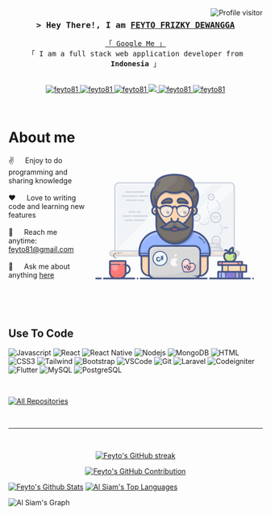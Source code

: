 <!--
<h2 align="center">
  Welcome to Al Siam World!
  <img src="https://media.giphy.com/media/hvRJCLFzcasrR4ia7z/giphy.gif" width="28">
</h2>
-->

<!--
<p align="center">
  <a href="https://github.com/feyto81"><img src="https://readme-typing-svg.herokuapp.com/?lines=Self%20Taught%20Programmer;Front%20End%20Developer;1.5%2B%20years%20of%20coding%20experience;Always%20learning%20new%20things&center=true&width=380&height=45"></a>
</p>

 -->

<a href="https://komarev.com/ghpvc/?username=feyto81">
  <img align="right" src="https://komarev.com/ghpvc/?username=feyto81&label=Visitors&color=0e75b6&style=flat" alt="Profile visitor" />
</a>


<!-- [![wakatime](https://wakatime.com/badge/user/eebb3dd8-d9b2-40de-9b88-6fd6cac99dbc.svg)](https://wakatime.com/@eebb3dd8-d9b2-40de-9b88-6fd6cac99dbc) -->

<!-- Intro  -->
<h3 align="center">
        <samp>&gt; Hey There!, I am
                <b><a target="_blank" href="https://feyto81.com">FEYTO FRIZKY DEWANGGA</a></b>
        </samp>
</h3>


<p align="center"> 
  <samp>
    <a href="https://www.google.com/search?q=Feyto+Frizky+Dewangga">「 Google Me 」</a>
    <br>
    「 I am a full stack web application developer from <b>Indonesia</b> 」
    <br>
    <br>
  </samp>
</p>

<p align="center">
 <a href="https://feyto81.com" target="blank">
  <img src="https://img.shields.io/badge/Website-DC143C?style=for-the-badge&logo=medium&logoColor=white" alt="feyto81" />
 </a>
 <a href="https://linkedin.com/in/feyto81" target="_blank">
  <img src="https://img.shields.io/badge/LinkedIn-0077B5?style=for-the-badge&logo=linkedin&logoColor=white" alt="feyto81"/>
 </a>
 <a href="https://dev.to/feyto81" target="_blank">
  <img src="https://img.shields.io/badge/dev.to-0A0A0A?style=for-the-badge&logo=dev.to&logoColor=white" alt="feyto81" />
 </a>
 <a href="https://twitter.com/feyto81" target="_blank">
  <img src="https://img.shields.io/badge/Twitter-1DA1F2?style=for-the-badge&logo=twitter&logoColor=white" />
 </a>
 <a href="https://instagram.com/feytodewangga" target="_blank">
  <img src="https://img.shields.io/badge/Instagram-fe4164?style=for-the-badge&logo=instagram&logoColor=white" alt="feyto81" />
 </a> 
 <a href="https://facebook.com/feyto81" target="_blank">
  <img src="https://img.shields.io/badge/Facebook-20BEFF?&style=for-the-badge&logo=facebook&logoColor=white" alt="feyto81"  />
  </a> 
</p>
<br />

<!-- About Section -->
 # About me
 
<p>
 <img align="right" width="350" src="/assets/programmer.gif" alt="Coding gif" />
  
 ✌️ &emsp; Enjoy to do programming and sharing knowledge <br/><br/>
 ❤️ &emsp; Love to writing code and learning new features<br/><br/>
 📧 &emsp; Reach me anytime: feyto81@gmail.com<br/><br/>
 💬 &emsp; Ask me about anything [here](https://github.com/feyto81/feyto81/issues)

</p>

<br/>
<br/>
<br/>

## Use To Code

![Javascript](https://img.shields.io/badge/Javascript-F0DB4F?style=for-the-badge&labelColor=black&logo=javascript&logoColor=F0DB4F)
![React](https://img.shields.io/badge/-React-61DBFB?style=for-the-badge&labelColor=black&logo=react&logoColor=61DBFB)
![React Native](https://img.shields.io/badge/React_Native-20232A?style=for-the-badge&logo=react&logoColor=61DAFB)
![Nodejs](https://img.shields.io/badge/Nodejs-3C873A?style=for-the-badge&labelColor=black&logo=node.js&logoColor=3C873A)
![MongoDB](https://img.shields.io/badge/MongoDB-4EA94B?style=for-the-badge&logo=mongodb&logoColor=white)
![HTML](https://img.shields.io/badge/HTML5-E34F26?style=for-the-badge&logo=html5&logoColor=white)
![CSS3](https://img.shields.io/badge/CSS3-1572B6?style=for-the-badge&logo=css3&logoColor=white)
![Tailwind](https://img.shields.io/badge/Tailwind_CSS-092749?style=for-the-badge&logo=tailwindcss&logoColor=06B6D4&labelColor=000000)
![Bootstrap](https://img.shields.io/badge/Bootstrap-563D7C?style=for-the-badge&logo=bootstrap&logoColor=white)
![VSCode](https://img.shields.io/badge/Visual_Studio-0078d7?style=for-the-badge&logo=visual%20studio&logoColor=white)
![Git](https://img.shields.io/badge/Git-F05032?style=for-the-badge&logo=git&logoColor=white)
![Laravel](https://img.shields.io/badge/Laravel-f91b1b?style=for-the-badge&logo=laravel&logoColor=white)
![Codeigniter](https://img.shields.io/badge/Codeigniter-F05032?style=for-the-badge&logo=codeigniter&logoColor=white)
![Flutter](https://img.shields.io/badge/Flutter-5AC2F0?style=for-the-badge&logo=flutter&logoColor=white)
![MySQL](https://img.shields.io/badge/Mysql-085970?style=for-the-badge&logo=mysql&logoColor=white)
![PostgreSQL](https://img.shields.io/badge/Postgresql-376695?style=for-the-badge&logo=postgresql&logoColor=white)

<br/>

<!-- ## Top Open Source -
[![iTasks](https://github-readme-stats.vercel.app/api/pin/?username=feyto81&repo=itasks&border_color=7F3FBF&bg_color=0D1117&title_color=C9D1D9&text_color=8B949E&icon_color=7F3FBF)](https://github.com/feyto81/itasks)
[![urFolio](https://github-readme-stats.vercel.app/api/pin/?username=feyto81&repo=urfolio&border_color=7F3FBF&bg_color=0D1117&title_color=C9D1D9&text_color=8B949E&icon_color=7F3FBF)](https://github.com/feyto81/urfolio)
[![Web Projects](https://github-readme-stats.vercel.app/api/pin/?username=feyto81&repo=web-projects&border_color=7F3FBF&bg_color=0D1117&title_color=C9D1D9&text_color=8B949E&icon_color=7F3FBF)](https://github.com/feyto81/web-projects)
[![Al Siam Readme](https://github-readme-stats.vercel.app/api/pin/?username=feyto81&repo=feyto81&border_color=7F3FBF&bg_color=0D1117&title_color=C9D1D9&text_color=8B949E&icon_color=7F3FBF)](https://github.com/feyto81/feyto81) -->

<p align="left">
  <a href="https://github.com/feyto81?tab=repositories" target="_blank"><img alt="All Repositories" title="All Repositories" src="https://img.shields.io/badge/-All%20Repos-2962FF?style=for-the-badge&logo=koding&logoColor=white"/></a>
</p>

<br/>
<hr/>
<br/>

<p align="center">
  <a href="https://github.com/feyto81">
    <img src="https://github-readme-streak-stats.herokuapp.com/?user=feyto81&theme=radical&border=7F3FBF&background=0D1117" alt="Feyto's GitHub streak"/>
  </a>
</p>

<p align="center">
  <a href="https://github.com/feyto81">
    <img src="https://github-profile-summary-cards.vercel.app/api/cards/profile-details?username=feyto81&theme=radical" alt="Feyto's GitHub Contribution"/>
  </a>
</p>

<a> 
    <a href="https://github.com/feyto81"><img alt="Feyto's Github Stats" src="https://denvercoder1-github-readme-stats.vercel.app/api?username=feyto81&show_icons=true&count_private=true&theme=react&border_color=7F3FBF&bg_color=0D1117&title_color=F85D7F&icon_color=F8D866" height="192px" width="49.5%"/></a>
  <a href="https://github.com/feyto81"><img alt="Al Siam's Top Languages" src="https://denvercoder1-github-readme-stats.vercel.app/api/top-langs/?username=feyto81&langs_count=8&layout=compact&theme=react&border_color=7F3FBF&bg_color=0D1117&title_color=F85D7F&icon_color=F8D866" height="192px" width="49.5%"/></a>
  <br/>
</a>


![Al Siam's Graph](https://github-readme-activity-graph.vercel.app/graph?username=feyto81&custom_title=feyto's%20GitHub%20Activity%20Graph&bg_color=0D1117&color=7F3FBF&line=7F3FBF&point=7F3FBF&area_color=FFFFFF&title_color=FFFFFF&area=true)
